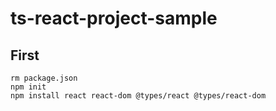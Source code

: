 # ts-react-project-sample

## First

```console
rm package.json
npm init
npm install react react-dom @types/react @types/react-dom
```
